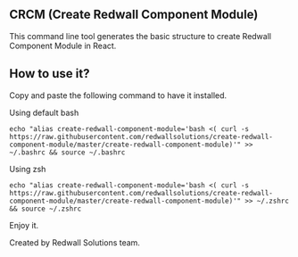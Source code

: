 ## CRCM (Create Redwall Component Module)

This command line tool generates the basic structure to create Redwall Component Module in React.

## How to use it?

Copy and paste the following command to have it installed.

Using default bash

    echo "alias create-redwall-component-module='bash <( curl -s https://raw.githubusercontent.com/redwallsolutions/create-redwall-component-module/master/create-redwall-component-module)'" >> ~/.bashrc && source ~/.bashrc

Using zsh 

    echo "alias create-redwall-component-module='bash <( curl -s https://raw.githubusercontent.com/redwallsolutions/create-redwall-component-module/master/create-redwall-component-module)'" >> ~/.zshrc && source ~/.zshrc


Enjoy it.

Created by Redwall Solutions team.
